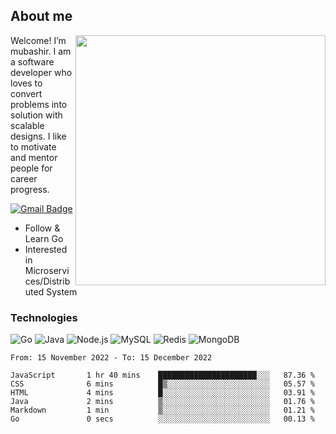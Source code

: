 ## About me

<img align="right" src="https://github-readme-stats-zhiwei-feng.vercel.app/api?username=mub4shir&show_icons=true" width="400" />

Welcome! I’m mubashir. I am a software developer who loves to convert problems into solution with scalable designs. I like to motivate and mentor people for career progress.

[![Gmail Badge](https://img.shields.io/badge/-mubashir11131719@gmail.com-c14438?style=flat-square&logo=Gmail&logoColor=white&link=mailto:mubashir11131719@gmail.com)](mailto:mubashir11131719@gmail.com)




- Follow & Learn Go
- Interested in Microservices/Distributed System


### Technologies
![Go](https://img.shields.io/badge/-Go-000000?style=flat-square&logo=go)
![Java](https://img.shields.io/badge/-Java-E34A86?style=flat-square&logo=java)
![Node.js](https://img.shields.io/badge/-Node.js-000000?style=flat-square&logo=node.js)
![MySQL](https://img.shields.io/badge/-MySQL-orange?style=flat-square&logo=MySQL)
![Redis](https://img.shields.io/badge/-Redis-black?style=flat-square&logo=Redis)
![MongoDB](https://img.shields.io/badge/-MongoDB-000000?style=flat-square&logo=mongodb)






<!--START_SECTION:waka-->

```text
From: 15 November 2022 - To: 15 December 2022

JavaScript       1 hr 40 mins    ██████████████████████░░░   87.36 %
CSS              6 mins          █▒░░░░░░░░░░░░░░░░░░░░░░░   05.57 %
HTML             4 mins          █░░░░░░░░░░░░░░░░░░░░░░░░   03.91 %
Java             2 mins          ▒░░░░░░░░░░░░░░░░░░░░░░░░   01.76 %
Markdown         1 min           ▒░░░░░░░░░░░░░░░░░░░░░░░░   01.21 %
Go               0 secs          ░░░░░░░░░░░░░░░░░░░░░░░░░   00.13 %
```

<!--END_SECTION:waka-->
</p>


